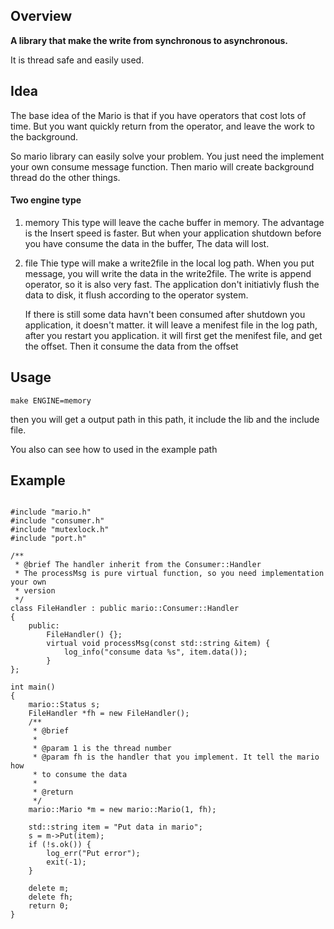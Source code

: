 ## Overview

**A library that make the write from synchronous to asynchronous.**

It is thread safe and easily used.

## Idea
The base idea of the Mario is that if you have operators that cost lots of time. But you want quickly return from the operator, and leave the work to the background.

So mario library can easily solve your problem. You just need the implement your own consume message function. Then mario will create background thread do the other things.

#### Two engine type

1. memory
This type will leave the cache buffer in memory. The advantage is the Insert speed is faster. But when your application shutdown before you have consume the data in the buffer, The data will lost.

2. file
Thie type will make a write2file in the local log path. When you put message, you will write the data in the write2file. The write is append operator, so it is also very fast. The application don't initiativly flush the data to disk, it flush according to the operator system.

    If there is still some data havn't been consumed after shutdown you application, it doesn't matter. it will leave a menifest file in the log path, after you restart you application. it will first get the menifest file, and get the offset. Then it consume the data from the offset

## Usage

    make ENGINE=memory

then you will get a output path in this path, it include the lib and the include file.

You also can see how to used in the example path

## Example

```

#include "mario.h"
#include "consumer.h"
#include "mutexlock.h"
#include "port.h"

/**
 * @brief The handler inherit from the Consumer::Handler
 * The processMsg is pure virtual function, so you need implementation your own
 * version
 */
class FileHandler : public mario::Consumer::Handler
{
    public:
        FileHandler() {};
        virtual void processMsg(const std::string &item) {
            log_info("consume data %s", item.data());
        }
};

int main()
{
    mario::Status s;
    FileHandler *fh = new FileHandler();
    /**
     * @brief
     *
     * @param 1 is the thread number
     * @param fh is the handler that you implement. It tell the mario how
     * to consume the data
     *
     * @return
     */
    mario::Mario *m = new mario::Mario(1, fh);

    std::string item = "Put data in mario";
    s = m->Put(item);
    if (!s.ok()) {
        log_err("Put error");
        exit(-1);
    }

    delete m;
    delete fh;
    return 0;
}

```
